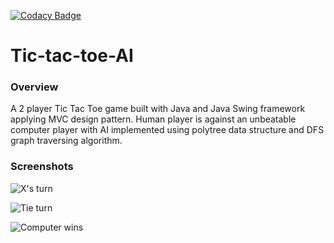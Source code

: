 [![Codacy Badge](https://app.codacy.com/project/badge/Grade/aa74407ff2334711af2b96e87ac3c86e)](https://www.codacy.com/gh/AyaAhmed01/Tic-tac-toe-AI/dashboard?utm_source=github.com&amp;utm_medium=referral&amp;utm_content=AyaAhmed01/Tic-tac-toe-AI&amp;utm_campaign=Badge_Grade)
# Tic-tac-toe-AI
### Overview
A 2 player Tic Tac Toe game built with Java and Java Swing framework applying MVC design pattern. Human player is against an unbeatable computer player with AI implemented using polytree data structure and DFS graph traversing algorithm.
### Screenshots

![X's turn](https://live.staticflickr.com/65535/51702304376_0e1f24230f_n.jpg)

![Tie turn](https://live.staticflickr.com/65535/51702588163_fb45c41374_n.jpg)

![Computer wins](https://live.staticflickr.com/65535/51702980694_e4577847b4_n.jpg)
